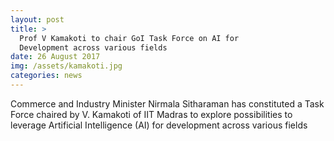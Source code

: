 ```yaml
---
layout: post
title: >
  Prof V Kamakoti to chair GoI Task Force on AI for 
  Development across various fields
date: 26 August 2017
img: /assets/kamakoti.jpg 
categories: news
---
```

Commerce and Industry Minister Nirmala Sitharaman has constituted a Task Force chaired by V. Kamakoti of IIT Madras to explore possibilities to leverage Artificial Intelligence (AI) for development across various fields
